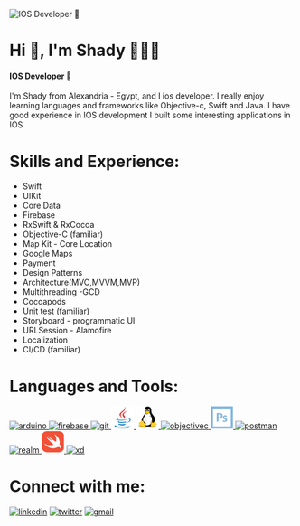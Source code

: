![IOS Developer ](https://developer.apple.com/news/images/og/apple-developer-og.png)

  # Hi 👋, I'm Shady 🧑🏻‍💻
  #### IOS Developer 


I'm Shady from Alexandria - Egypt, and I ios developer. I really enjoy learning languages and frameworks like Objective-c, Swift and Java. I have good experience in IOS development I built some interesting applications in IOS

# Skills and Experience: 

- Swift
- UIKit
- Core Data
- Firebase
- RxSwift & RxCocoa
- Objective-C (familiar)
- Map Kit - Core Location
- Google Maps
- Payment
- Design Patterns
- Architecture(MVC,MVVM,MVP)
- Multithreading -GCD
- Cocoapods
- Unit test (familiar) 
- Storyboard - programmatic UI
- URLSession - Alamofire
- Localization
- CI/CD (familiar)


# Languages and Tools:

<p align="left"> <a href="https://www.arduino.cc/" target="_blank" rel="noreferrer"> <img src="https://cdn.worldvectorlogo.com/logos/arduino-1.svg" alt="arduino" width="40" height="40"/> </a> <a href="https://firebase.google.com/" target="_blank" rel="noreferrer"> <img src="https://www.vectorlogo.zone/logos/firebase/firebase-icon.svg" alt="firebase" width="40" height="40"/> </a> <a href="https://git-scm.com/" target="_blank" rel="noreferrer"> <img src="https://www.vectorlogo.zone/logos/git-scm/git-scm-icon.svg" alt="git" width="40" height="40"/> </a> <a href="https://www.java.com" target="_blank" rel="noreferrer"> <img src="https://raw.githubusercontent.com/devicons/devicon/master/icons/java/java-original.svg" alt="java" width="40" height="40"/> </a> <a href="https://www.linux.org/" target="_blank" rel="noreferrer"> <img src="https://raw.githubusercontent.com/devicons/devicon/master/icons/linux/linux-original.svg" alt="linux" width="40" height="40"/> </a> <a href="https://developer.apple.com/library/archive/documentation/Cocoa/Conceptual/ProgrammingWithObjectiveC/Introduction/Introduction.html" target="_blank" rel="noreferrer"> <img src="https://www.vectorlogo.zone/logos/apple_objectivec/apple_objectivec-icon.svg" alt="objectivec" width="40" height="40"/> </a> <a href="https://www.photoshop.com/en" target="_blank" rel="noreferrer"> <img src="https://raw.githubusercontent.com/devicons/devicon/master/icons/photoshop/photoshop-line.svg" alt="photoshop" width="40" height="40"/> </a> <a href="https://postman.com" target="_blank" rel="noreferrer"> <img src="https://www.vectorlogo.zone/logos/getpostman/getpostman-icon.svg" alt="postman" width="40" height="40"/> </a> <a href="https://realm.io/" target="_blank" rel="noreferrer"> <img src="https://raw.githubusercontent.com/bestofjs/bestofjs-webui/8665e8c267a0215f3159df28b33c365198101df5/public/logos/realm.svg" alt="realm" width="40" height="40"/> </a> <a href="https://developer.apple.com/swift/" target="_blank" rel="noreferrer"> <img src="https://raw.githubusercontent.com/devicons/devicon/master/icons/swift/swift-original.svg" alt="swift" width="40" height="40"/> </a> <a href="https://www.adobe.com/products/xd.html" target="_blank" rel="noreferrer"> <img src="https://cdn.worldvectorlogo.com/logos/adobe-xd.svg" alt="xd" width="40" height="40"/> </a> </p>

# Connect with me:

  [<img src='https://www.mhe-sme.org/wp-content/uploads/2017/12/linkedin-icon.png' alt='linkedin' height='40'>](https://www.linkedin.com/in/shady-elattar/)  [<img src='https://cdn4.iconfinder.com/data/icons/social-media-icons-the-circle-set/48/twitter_circle-512.png' alt='twitter' height='40'>](https://twitter.com/ShadiElattar) <a href="mailto:shadyelattar94@gmail.com"><img src="https://cdn.iconscout.com/icon/free/png-512/gmail-1693584-1442625.png" alt='gmail' height='40' /></a>
  
  
  
  
  



